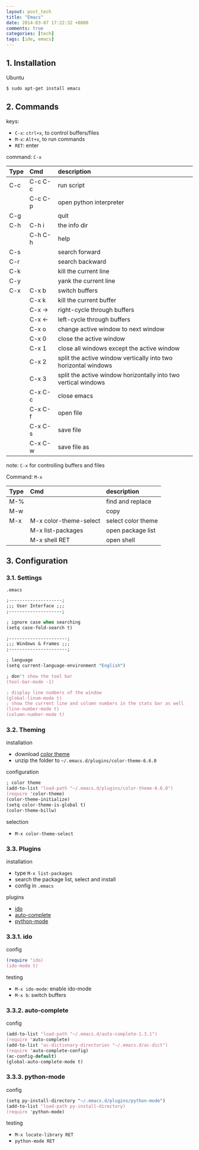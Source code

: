 ```yaml
---
layout: post_tech
title: "Emacs"
date: 2014-03-07 17:22:32 +0800
comments: true
categories: [tech]
tags: [ide, emacs]
---
```


## 1. Installation

Ubuntu

```bash
$ sudo apt-get install emacs
```

## 2. Commands

keys:

- `C-x`: `ctrl+x`, to control buffers/files
- `M-x`: `Alt+x`, to run commands
- `RET`: enter


command: `C-x`

|Type | Cmd     | description                                                    |
|:----|:--------|:---------------------------------------------------------------|
| C-c | C-c C-c | run script                                                     |
|     | C-c C-p | open python interpreter                                        |
| C-g |         | quit                                                           |
| C-h | C-h i   | the info dir                                                   |
|     | C-h C-h | help                                                           |
| C-s |         | search forward                                                 |
| C-r |         | search backward                                                |
| C-k |         | kill the current line                                          |
| C-y |         | yank the current line                                          |
| C-x | C-x b   | switch buffers                                                 |
|     | C-x k   | kill the current buffer                                        |
|     | C-x ->  | right-cycle through buffers                                    |
|     | C-x <-  | left-cycle through buffers                                     |
|     | C-x o   | change active window to next window                            |
|     | C-x 0   | close the active window                                        |
|     | C-x 1   | close all windows except the active window                     |
|     | C-x 2   | split the active window vertically into two horizontal windows |
|     | C-x 3   | split the active window horizontally into two vertical windows |
|     | C-x C-c | close emacs                                                    |
|     | C-x C-f | open file                                                      |
|     | C-x C-s | save file                                                      |
|     | C-x C-w | save file as                                                   |

note: `C-x` for controlling buffers and files 

Command: `M-x`


|Type | Cmd                    | description                                                    |
|:----|:-----------------------|:---------------------------------------------------------------|
| M-% |                        | find and replace                                               |
| M-w |                        | copy                                                           |
| M-x | M-x color-theme-select | select color theme                                             |
|     | M-x list-packages      | open package list                                              |
|     | M-x shell RET          | open shell                                                     |

## 3. Configuration

### 3.1. Settings

`.emacs`

```perl
;--------------------;
;;; User Interface ;;;
;--------------------;

; ignore case when searching
(setq case-fold-search t)

;----------------------;
;;; Windows & Frames ;;;
;----------------------;

; language
(setq current-language-environment "English")

; don't show the tool bar
(tool-bar-mode -1)

; display line numbers of the window
(global-linum-mode t)
; show the current line and column numbers in the stats bar as well
(line-number-mode t)
(column-number-mode t)
```

### 3.2. Theming

installation

- download [color theme](http://download.savannah.gnu.org/releases/color-theme/)
- unzip the folder to `~/.emacs.d/plugins/color-theme-6.6.0`

configuration

```perl
; color theme
(add-to-list 'load-path "~/.emacs.d/plugins/color-theme-6.6.0")
(require 'color-theme)
(color-theme-initialize)  
(setq color-theme-is-global t)
(color-theme-billw)
```

selection

- `M-x color-theme-select`

### 3.3. Plugins

installation

- type `M-x list-packages`
- search the package list, select and install
- config in `.emacs`

plugins

- [ido](http://www.emacswiki.org/emacs/InteractivelyDoThings)
- [auto-complete](http://www.emacswiki.org/emacs/AutoComplete)
- [python-mode](https://launchpad.net/python-mode)

### 3.3.1. ido

config

```perl
(require 'ido)
(ido-mode t)
```

testing

- `M-x ido-mode`: enable ido-mode
- `M-x b`: switch buffers

### 3.3.2. auto-complete

config

```perl
(add-to-list 'load-path "~/.emacs.d/auto-complete-1.3.1")
(require 'auto-complete)
(add-to-list 'ac-dictionary-directories "~/.emacs.d/ac-dict")
(require 'auto-complete-config)
(ac-config-default)
(global-auto-complete-mode t)
```


### 3.3.3. python-mode

config 

```perl
(setq py-install-directory "~/.emacs.d/plugins/python-mode")
(add-to-list 'load-path py-install-directory)
(require 'python-mode)
```

testing

- `M-x locate-library RET`
- `python-mode RET`
